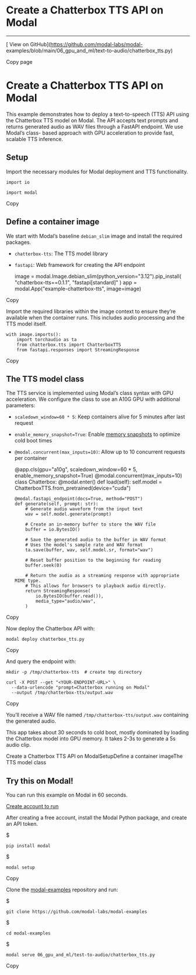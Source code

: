 # Create a Chatterbox TTS API on Modal

* * *

[ View on GitHub](https://github.com/modal-labs/modal-
examples/blob/main/06_gpu_and_ml/text-to-audio/chatterbox_tts.py)

Copy page

# Create a Chatterbox TTS API on Modal

This example demonstrates how to deploy a text-to-speech (TTS) API using the
Chatterbox TTS model on Modal. The API accepts text prompts and returns
generated audio as WAV files through a FastAPI endpoint. We use Modal’s class-
based approach with GPU acceleration to provide fast, scalable TTS inference.

## Setup

Import the necessary modules for Modal deployment and TTS functionality.

    import io

    import modal

Copy

## Define a container image

We start with Modal’s baseline `debian_slim` image and install the required
packages.

  * `chatterbox-tts`: The TTS model library
  * `fastapi`: Web framework for creating the API endpoint

    image = modal.Image.debian_slim(python_version="3.12").pip_install(
        "chatterbox-tts==0.1.1", "fastapi[standard]"
    )
    app = modal.App("example-chatterbox-tts", image=image)

Copy

Import the required libraries within the image context to ensure they’re
available when the container runs. This includes audio processing and the TTS
model itself.

    with image.imports():
        import torchaudio as ta
        from chatterbox.tts import ChatterboxTTS
        from fastapi.responses import StreamingResponse

Copy

## The TTS model class

The TTS service is implemented using Modal’s class syntax with GPU
acceleration. We configure the class to use an A10G GPU with additional
parameters:

  * `scaledown_window=60 * 5`: Keep containers alive for 5 minutes after last request
  * `enable_memory_snapshot=True`: Enable [memory snapshots](https://modal.com/docs/guide/memory-snapshot) to optimize cold boot times
  * `@modal.concurrent(max_inputs=10)`: Allow up to 10 concurrent requests per container

    @app.cls(gpu="a10g", scaledown_window=60 * 5, enable_memory_snapshot=True)
    @modal.concurrent(max_inputs=10)
    class Chatterbox:
        @modal.enter()
        def load(self):
            self.model = ChatterboxTTS.from_pretrained(device="cuda")

        @modal.fastapi_endpoint(docs=True, method="POST")
        def generate(self, prompt: str):
            # Generate audio waveform from the input text
            wav = self.model.generate(prompt)

            # Create an in-memory buffer to store the WAV file
            buffer = io.BytesIO()

            # Save the generated audio to the buffer in WAV format
            # Uses the model's sample rate and WAV format
            ta.save(buffer, wav, self.model.sr, format="wav")

            # Reset buffer position to the beginning for reading
            buffer.seek(0)

            # Return the audio as a streaming response with appropriate MIME type.
            # This allows for browsers to playback audio directly.
            return StreamingResponse(
                io.BytesIO(buffer.read()),
                media_type="audio/wav",
            )

Copy

Now deploy the Chatterbox API with:

    modal deploy chatterbox_tts.py

Copy

And query the endpoint with:

    mkdir -p /tmp/chatterbox-tts  # create tmp directory

    curl -X POST --get "<YOUR-ENDPOINT-URL>" \
      --data-urlencode "prompt=Chatterbox running on Modal"
      --output /tmp/chatterbox-tts/output.wav

Copy

You’ll receive a WAV file named `/tmp/chatterbox-tts/output.wav` containing
the generated audio.

This app takes about 30 seconds to cold boot, mostly dominated by loading the
Chatterbox model into GPU memory. It takes 2-3s to generate a 5s audio clip.

Create a Chatterbox TTS API on ModalSetupDefine a container imageThe TTS model
class

## Try this on Modal!

You can run this example on Modal in 60 seconds.

[Create account to run](/signup)

After creating a free account, install the Modal Python package, and create an
API token.

$

    pip install modal

$

    modal setup

Copy

Clone the [modal-examples](https://github.com/modal-labs/modal-examples)
repository and run:

$

    git clone https://github.com/modal-labs/modal-examples

$

    cd modal-examples

$

    modal serve 06_gpu_and_ml/test-to-audio/chatterbox_tts.py

Copy
